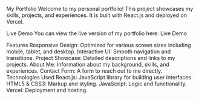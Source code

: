 My Portfolio
Welcome to my personal portfolio! This project showcases my skills, projects, and experiences. It is built with React.js and deployed on Vercel.

Live Demo
You can view the live version of my portfolio here: Live Demo



Features
Responsive Design: Optimized for various screen sizes including mobile, tablet, and desktop.
Interactive UI: Smooth navigation and transitions.
Project Showcase: Detailed descriptions and links to my projects.
About Me: Information about my background, skills, and experiences.
Contact Form: A form to reach out to me directly.
Technologies Used
React.js: JavaScript library for building user interfaces.
HTML5 & CSS3: Markup and styling.
JavaScript: Logic and functionality.
Vercel: Deployment and hosting.
